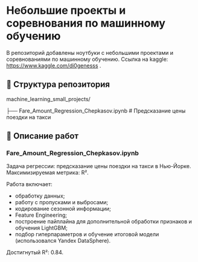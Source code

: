 # Небольшие проекты и соревнования по машинному обучению

В репозиторий добавлены ноутбуки с небольшими проектами и соревнованиями по машинному обучению.
Ссылка на kaggle: https://www.kaggle.com/di0genesss .

## 📂 Структура репозитория
machine_learning_small_projects/

├── Fare_Amount_Regression_Chepkasov.ipynb # Предсказание цены поездки на такси

## 📑 Описание работ

### Fare_Amount_Regression_Chepkasov.ipynb
Задача регрессии: предсказание цены поездки на такси в Нью-Йорке.
Максимизируемая метрика: R².

Работа включает:
- обработку данных;
- работу с пропусками и выбросами;
- кодирование сезонной информации;
- Feature Engineering;
- построение пайплайна для дополнительной обработки признаков и обучения LightGBM;
- подбор гиперпараметров и обучение итоговой модели (использовался Yandex DataSphere).

Достигнутый R²: 0.84.

